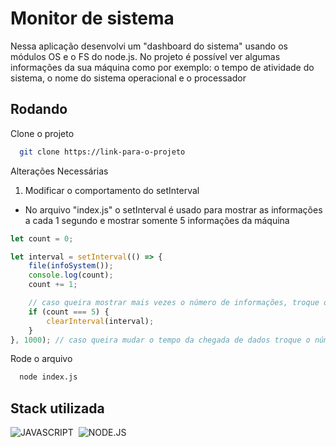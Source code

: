 # Monitor de sistema

Nessa aplicação desenvolvi um "dashboard do sistema" usando os módulos OS e o FS do node.js. No
projeto é possível ver algumas informações da sua máquina como por exemplo: o tempo de atividade do
sistema, o nome do sistema operacional e o processador

## Rodando

Clone o projeto

```bash
  git clone https://link-para-o-projeto
```

Alterações Necessárias

1. Modificar o comportamento do setInterval

-   No arquivo "index.js" o setInterval é usado para mostrar as informações a cada 1 segundo e
    mostrar somente 5 informações da máquina

```javascript
let count = 0;

let interval = setInterval(() => {
    file(infoSystem());
    console.log(count);
    count += 1;

    // caso queira mostrar mais vezes o número de informações, troque o valor de cinco pelo número que deseja
    if (count === 5) {
        clearInterval(interval);
    }
}, 1000); // caso queira mudar o tempo da chegada de dados troque o número 1000, lembre-se que o valor deve ser alterado para segundos
```

Rode o arquivo

```bash
  node index.js
```

## Stack utilizada

![JAVASCRIPT](https://img.shields.io/badge/JavaScript-F7DF1E?style=for-the-badge&logo=javascript&logoColor=black)&nbsp;
![NODE.JS](https://img.shields.io/badge/Node.js-43853D?style=for-the-badge&logo=node.js&logoColor=white)&nbsp;
